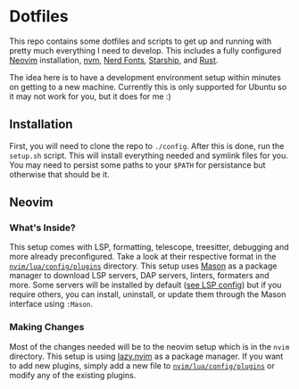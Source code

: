 # Dotfiles

This repo contains some dotfiles and scripts to get up and running with pretty
much everything I need to develop. This includes a fully configured
[Neovim](https://neovim.io/) installation, [nvm](https://github.com/nvm-sh/nvm),
[Nerd Fonts](https://www.nerdfonts.com/), [Starship](https://starship.rs), and
[Rust](https://www.rust-lang.org/).

The idea here is to have a development environment setup within minutes on
getting to a new machine. Currently this is only supported for Ubuntu so it may
not work for you, but it does for me :)

## Installation

First, you will need to clone the repo to `./config`. After this is done, run
the `setup.sh` script. This will install everything needed and symlink files for
you. You may need to persist some paths to your `$PATH` for persistance but
otherwise that should be it.

## Neovim

### What's Inside?

This setup comes with LSP, formatting, telescope, treesitter, debugging and more
already preconfigured. Take a look at their respective format in the
[`nvim/lua/config/plugins`](https://github.com/Squshy/dotfiles/tree/main/nvim/lua/config/plugins)
directory. This setup uses [Mason](https://github.com/williamboman/mason.nvim)
as a package manager to download LSP servers, DAP servers, linters, formaters
and more. Some servers will be installed by default
([see LSP config](https://github.com/Squshy/dotfiles/blob/main/nvim/lua/config/plugins/lsp.lua))
but if you require others, you can install, uninstall, or update them through
the Mason interface using `:Mason`.

### Making Changes

Most of the changes needed will be to the neovim setup which is in the `nvim`
directory. This setup is using [lazy.nvim](https://github.com/folke/lazy.nvim)
as a package manager. If you want to add new plugins, simply add a new file to
[`nvim/lua/config/plugins`](https://github.com/Squshy/dotfiles/tree/main/nvim/lua/config/plugins)
or modify any of the existing plugins.
